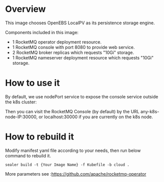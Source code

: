 # Overview

This image chooses OpenEBS LocalPV as its persistence storage engine.

Components included in this image:

* 1 RocketMQ operator deployment resource.
* 1 RocketMQ console with port 8080 to provide web service.
* 2 RocketMQ broker replicas which requests "10Gi" storage.
* 1 RocketMQ nameserver deployment resource which requests "10Gi" storage.

# How to use it

By default, we use nodePort service to expose the console service outside the k8s cluster:

Then you can visit the RocketMQ Console (by default) by the URL any-k8s-node-IP:30000, or localhost:30000 if you are
currently on the k8s node.

# How to rebuild it

Modify manifest yaml file according to your needs, then run below command to rebuild it.

```shell
sealer build -t {Your Image Name} -f Kubefile -b cloud .
```

More parameters see :https://github.com/apache/rocketmq-operator